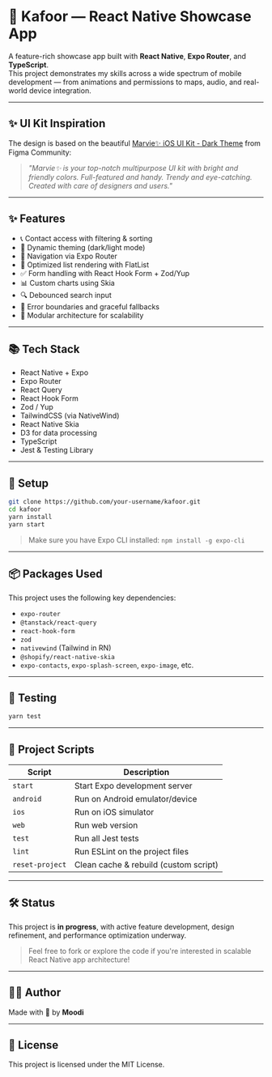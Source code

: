 # 📱 Kafoor — React Native Showcase App

A feature-rich showcase app built with **React Native**, **Expo Router**, and **TypeScript**.  
This project demonstrates my skills across a wide spectrum of mobile development — from animations and permissions to maps, audio, and real-world device integration.

---

## ✨ UI Kit Inspiration

The design is based on the beautiful [Marvie✨ iOS UI Kit - Dark Theme](https://www.figma.com/community/file/827876058453173134) from Figma Community:

> _"Marvie✨ is your top-notch multipurpose UI kit with bright and friendly colors. Full-featured and handy. Trendy and eye-catching. Created with care of designers and users."_

---

## ✨ Features

- 📞 Contact access with filtering & sorting
- 🎨 Dynamic theming (dark/light mode)
- 🧭 Navigation via Expo Router
- 🚀 Optimized list rendering with FlatList
- ✅ Form handling with React Hook Form + Zod/Yup
- 📊 Custom charts using Skia
- 🔍 Debounced search input
- 🎯 Error boundaries and graceful fallbacks
- 🔌 Modular architecture for scalability

---

## 📚 Tech Stack

- React Native + Expo
- Expo Router
- React Query
- React Hook Form
- Zod / Yup
- TailwindCSS (via NativeWind)
- React Native Skia
- D3 for data processing
- TypeScript
- Jest & Testing Library

---

## 🔧 Setup

```bash
git clone https://github.com/your-username/kafoor.git
cd kafoor
yarn install
yarn start
```

> Make sure you have Expo CLI installed: `npm install -g expo-cli`

---

## 📦 Packages Used

This project uses the following key dependencies:

- `expo-router`
- `@tanstack/react-query`
- `react-hook-form`
- `zod`
- `nativewind` (Tailwind in RN)
- `@shopify/react-native-skia`
- `expo-contacts`, `expo-splash-screen`, `expo-image`, etc.

---

## 🧪 Testing

```bash
yarn test
```

---

## 📁 Project Scripts

| Script          | Description                           |
| --------------- | ------------------------------------- |
| `start`         | Start Expo development server         |
| `android`       | Run on Android emulator/device        |
| `ios`           | Run on iOS simulator                  |
| `web`           | Run web version                       |
| `test`          | Run all Jest tests                    |
| `lint`          | Run ESLint on the project files       |
| `reset-project` | Clean cache & rebuild (custom script) |

---

## 🛠️ Status

This project is **in progress**, with active feature development, design refinement, and performance optimization underway.

> Feel free to fork or explore the code if you're interested in scalable React Native app architecture!

---

## 🧑‍💻 Author

Made with 💙 by **Moodi**

---

## 📜 License

This project is licensed under the MIT License.
